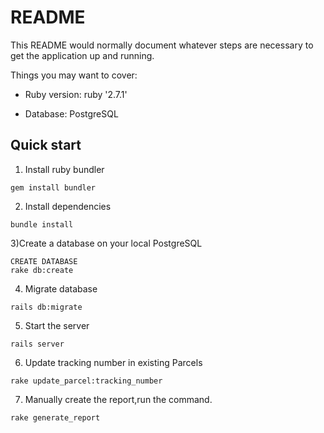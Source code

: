 # README

This README would normally document whatever steps are necessary to get the
application up and running.

Things you may want to cover:

* Ruby version: ruby '2.7.1'

* Database: PostgreSQL

## Quick start
1) Install ruby bundler
```
gem install bundler
```
2) Install dependencies
```
bundle install
```

3)Create a database on your local PostgreSQL
```
CREATE DATABASE
rake db:create
```

4) Migrate database
```
rails db:migrate
```
5) Start the server
```
rails server
```

6) Update tracking number in existing Parcels
```
rake update_parcel:tracking_number
```

7) Manually create the report,run the command.
```
rake generate_report
```

